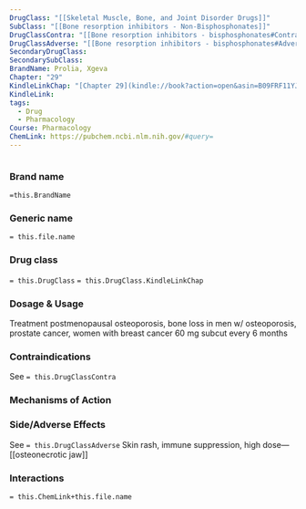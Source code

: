 ```yaml
---
DrugClass: "[[Skeletal Muscle, Bone, and Joint Disorder Drugs]]"
SubClass: "[[Bone resorption inhibitors - Non-Bisphosphonates]]"
DrugClassContra: "[[Bone resorption inhibitors - bisphosphonates#Contraindications]]"
DrugClassAdverse: "[[Bone resorption inhibitors - bisphosphonates#Adverse Reactions]]"
SecondaryDrugClass: 
SecondarySubClass: 
BrandName: Prolia, Xgeva
Chapter: "29"
KindleLinkChap: "[Chapter 29](kindle://book?action=open&asin=B09FRF11YJ&location=15248)"
KindleLink: 
tags:
  - Drug
  - Pharmacology
Course: Pharmacology
ChemLink: https://pubchem.ncbi.nlm.nih.gov/#query=
---
```

```smiles

```

### Brand name
`=this.BrandName`

### Generic name
`= this.file.name`

### Drug class 
`= this.DrugClass`
	`= this.DrugClass.KindleLinkChap`

### Dosage & Usage
Treatment postmenopausal osteoporosis, bone loss in men w/ osteoporosis, prostate cancer, women with breast cancer
60 mg subcut every 6 months

### Contraindications
See `= this.DrugClassContra`

### Mechanisms of Action

### Side/Adverse Effects
See `= this.DrugClassAdverse`
Skin rash, immune suppression, high dose— [[osteonecrotic jaw]]
### Interactions

`= this.ChemLink+this.file.name`

